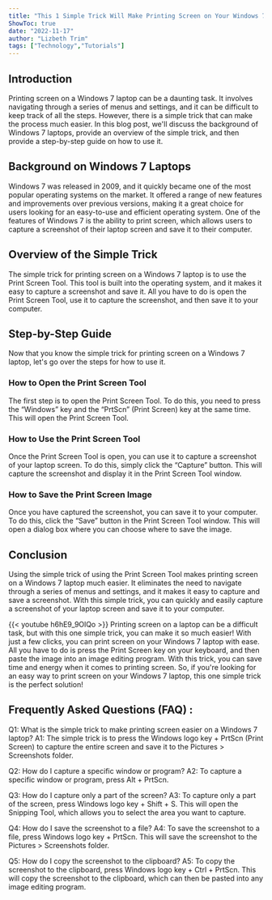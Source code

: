 ```yaml
---
title: "This 1 Simple Trick Will Make Printing Screen on Your Windows 7 Laptop So Much Easier!"
ShowToc: true 
date: "2022-11-17"
author: "Lizbeth Trim" 
tags: ["Technology","Tutorials"]
---
```

## Introduction
Printing screen on a Windows 7 laptop can be a daunting task. It involves navigating through a series of menus and settings, and it can be difficult to keep track of all the steps. However, there is a simple trick that can make the process much easier. In this blog post, we'll discuss the background of Windows 7 laptops, provide an overview of the simple trick, and then provide a step-by-step guide on how to use it. 

## Background on Windows 7 Laptops
Windows 7 was released in 2009, and it quickly became one of the most popular operating systems on the market. It offered a range of new features and improvements over previous versions, making it a great choice for users looking for an easy-to-use and efficient operating system. One of the features of Windows 7 is the ability to print screen, which allows users to capture a screenshot of their laptop screen and save it to their computer. 

## Overview of the Simple Trick
The simple trick for printing screen on a Windows 7 laptop is to use the Print Screen Tool. This tool is built into the operating system, and it makes it easy to capture a screenshot and save it. All you have to do is open the Print Screen Tool, use it to capture the screenshot, and then save it to your computer. 

## Step-by-Step Guide
Now that you know the simple trick for printing screen on a Windows 7 laptop, let's go over the steps for how to use it. 

### How to Open the Print Screen Tool
The first step is to open the Print Screen Tool. To do this, you need to press the “Windows” key and the “PrtScn” (Print Screen) key at the same time. This will open the Print Screen Tool. 

### How to Use the Print Screen Tool
Once the Print Screen Tool is open, you can use it to capture a screenshot of your laptop screen. To do this, simply click the “Capture” button. This will capture the screenshot and display it in the Print Screen Tool window. 

### How to Save the Print Screen Image
Once you have captured the screenshot, you can save it to your computer. To do this, click the “Save” button in the Print Screen Tool window. This will open a dialog box where you can choose where to save the image. 

## Conclusion
Using the simple trick of using the Print Screen Tool makes printing screen on a Windows 7 laptop much easier. It eliminates the need to navigate through a series of menus and settings, and it makes it easy to capture and save a screenshot. With this simple trick, you can quickly and easily capture a screenshot of your laptop screen and save it to your computer.

{{< youtube h6hE9_9OlQo >}} 
Printing screen on a laptop can be a difficult task, but with this one simple trick, you can make it so much easier! With just a few clicks, you can print screen on your Windows 7 laptop with ease. All you have to do is press the Print Screen key on your keyboard, and then paste the image into an image editing program. With this trick, you can save time and energy when it comes to printing screen. So, if you're looking for an easy way to print screen on your Windows 7 laptop, this one simple trick is the perfect solution!

## Frequently Asked Questions (FAQ) :
Q1: What is the simple trick to make printing screen easier on a Windows 7 laptop? 
A1: The simple trick is to press the Windows logo key + PrtScn (Print Screen) to capture the entire screen and save it to the Pictures > Screenshots folder.

Q2: How do I capture a specific window or program?
A2: To capture a specific window or program, press Alt + PrtScn.

Q3: How do I capture only a part of the screen?
A3: To capture only a part of the screen, press Windows logo key + Shift + S. This will open the Snipping Tool, which allows you to select the area you want to capture.

Q4: How do I save the screenshot to a file?
A4: To save the screenshot to a file, press Windows logo key + PrtScn. This will save the screenshot to the Pictures > Screenshots folder.

Q5: How do I copy the screenshot to the clipboard?
A5: To copy the screenshot to the clipboard, press Windows logo key + Ctrl + PrtScn. This will copy the screenshot to the clipboard, which can then be pasted into any image editing program.


